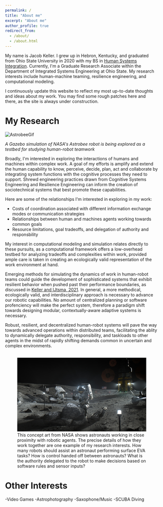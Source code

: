 ```yaml
---
permalink: /
title: "About me"
excerpt: "About me"
author_profile: true
redirect_from: 
  - /about/
  - /about.html
---
```


My name is Jacob Keller. I grew up in Hebron, Kentucky, and graduated from Ohio State University in 2020 with my BS in [Human Systems Integration](https://jkeller52.github.io/posts/2021/07/HSI). Currently, I'm a Graduate Research Associate within the Department of Integrated Systems Engineering at Ohio State. My research interests include human-machine teaming, resilience engineering, and computational modeling.

I continuously update this website to reflect my most up-to-date thoughts and ideas about my work. You may find some rough patches here and there, as the site is always under construction. 

My Research
======


![AstrobeeGif](https://user-images.githubusercontent.com/70432484/124196130-c7b03f00-da99-11eb-9cb5-bb6b99b4f72a.gif)
  <img align="center">
  
  *A Gazebo simulation of NASA's Astrobee robot is being explored as a testbed for studying human-robot teamwork*


Broadly, I'm interested in exploring the interactions of humans and machines within complex work. A goal of my efforts is amplify and extend the human capability to know, perceive, decide, plan, act and collaborate by integrating system functions with the cognitive processes they need to support. Shrewd engineering practices drawn from Cognitive Systems Engineering and Resilience Engineering can inform the creation of sociotechnical systems that best promote these capabilities.

Here are some of the relationships I'm interested in exploring in my work:
- Costs of coordination associated with different information exchange modes or communication strategies
- Relationships between human and machines agents working towards common goals
- Resource limitations, goal tradeoffs, and delegation of authority and responsbility

My interest in computational modeling and simulation relates directly to these pursuits, as a computational framework offers a low-overhead testbed for analyzing tradeoffs and complexities within work, provided ample care is taken in creating an ecologically valid representation of the work environment at hand. 

Emerging methods for simulating the dynamics of work in human-robot teams could guide the development of sophisticated systems that exhibit resilient behavior when pushed past their performance boundaries, as discussed in [Keller and IJtsma, 2021](https://jkeller52.github.io/files/testbed_requirements_final.pdf). In general, a more methodical, ecologically valid, and interdisciplinary approach is necessary to advance our robotic capabilities. No amount of centralized planning or software profenciency will make the perfect system, therefore a paradigm shift towards designing modular, contextually-aware adaptive systems is necessary. 


Robust, resilient, and decentralized human-robot systems will pave the way towards advanced operations within distributed teams, facilitating the ablity to dynamically delegate authority, responsibility, and taskloads to other agents in the midst of rapidly shifting demands common in uncertain and complex environments. 


<figure>
  <img align="center">
  <img src='/images/Artemis.png' alt="NASA Artemis Concept Art">
  <figcaption> This concept art from NASA shows astronauts working in close proximity with robotic agents. The precise details of how they work together are one example of my research interests. How many robots should assist an astronaut performing surface EVA tasks? How is control handed off between astronauts? What is the authority delegated to the robot to make decisions based on software rules and sensor inputs?</figcaption>
</figure>




Other Interests
======
-Video Games
-Astrophotography
-Saxophone/Music
-SCUBA Diving
